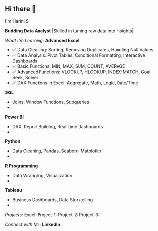 ## Hi there 👋
I'm Harini S


**Budding Data Analyst**
|Skilled in turning raw data into insights|

*What I'm Learning:*
**Advanced Excel**
- ✅ Data Cleaning: Sorting, Removing Duplicates, Handling Null Values
- ✅ Data Analysis: Pivot Tables, Conditional Formatting, Interactive Dashboards
- ✅ Basic Functions: MIN, MAX, SUM, COUNT, AVERAGE
- ✅ Advanced Functions: VLOOKUP, HLOOKUP, INDEX-MATCH, Goal Seek, Solver
- ✅ DAX Functions in Excel: Aggregate, Math, Logic, Date/Time
  
**SQL**
- Joins, Window Functions, Subqueries
- 
**Power BI**
- DAX, Report Building, Real-time Dashboards
- 
**Python**
- Data Cleaning, Pandas, Seaborn, Matplotlib
- 
**R Programming**
- Data Wrangling, Visualization
- 
**Tableau**
- Business Dashboards, Data Storytelling
- 
*Projects:*
Excel:
Project-1:
Project-2:
Project-3:

*Connect with Me:*
**LinkedIn** : 
